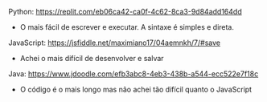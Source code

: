 Python: https://replit.com/eb06ca42-ca0f-4c62-8ca3-9d84add164dd 
- O mais fácil de escrever e executar. A sintaxe é simples e direta.

JavaScript: https://jsfiddle.net/maximiano17/04aemnkh/7/#save
- Achei o mais difícil de desenvolver e salvar

Java: https://www.jdoodle.com/efb3abc8-4eb3-438b-a544-ecc522e7f18c
- O código é o mais longo mas não achei tão difícil quanto o JavaScript

